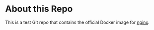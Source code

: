 # About this Repo

This is a test Git repo that contains the official Docker image for [nginx](https://registry.hub.docker.com/_/nginx/).
